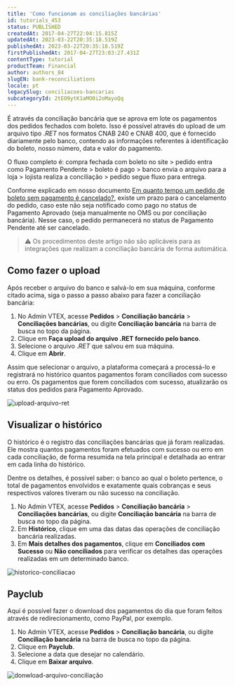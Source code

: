 ```yaml
---
title: 'Como funcionam as conciliações bancárias'
id: tutorials_453
status: PUBLISHED
createdAt: 2017-04-27T22:04:15.815Z
updatedAt: 2023-03-22T20:35:18.519Z
publishedAt: 2023-03-22T20:35:18.519Z
firstPublishedAt: 2017-04-27T23:03:27.431Z
contentType: tutorial
productTeam: Financial
author: authors_84
slugEN: bank-reconciliations
locale: pt
legacySlug: conciliacoes-bancarias
subcategoryId: 2tEO9ytK1aMO0i2oMayoQq
---
```


É através da conciliação bancária que se aprova em lote os pagamentos dos pedidos fechados com boleto. Isso é possível através do upload de um arquivo tipo ._RET_ nos formatos CNAB 240 e CNAB 400, que é fornecido diariamente pelo banco, contendo as informações referentes à identificação do boleto, nosso número, data e valor do pagamento.

O fluxo completo é: compra fechada com boleto no site &gt; pedido entra como Pagamento Pendente &gt; boleto é pago &gt; banco envia o arquivo para a loja &gt; lojista realiza a conciliação &gt; pedido segue fluxo para entrega.

Conforme explicado em nosso documento [Em quanto tempo um pedido de boleto sem pagamento é cancelado?](/faq/em-quanto-tempo-um-pedido-de-boleto-sem-pagamento-e-cancelado/), existe um prazo para o cancelamento do pedido, caso este não seja notificado como pago no status de Pagamento Aprovado (seja manualmente no OMS ou por conciliação bancária). Nesse caso, o pedido permanecerá no status de Pagamento Pendente até ser cancelado.

>⚠️ Os procedimentos deste artigo não são aplicáveis para as integrações que realizam a conciliação bancária de forma automática.

## Como fazer o upload

Após receber o arquivo do banco e salvá-lo em sua máquina, conforme citado acima, siga o passo a passo abaixo para fazer a conciliação bancária:

1. No Admin VTEX, acesse **Pedidos** > **Conciliação bancária** > **Conciliações bancárias**, ou digite **Conciliação bancária** na barra de busca no topo da página.
2. Clique em **Faça upload do arquivo .RET fornecido pelo banco**.
3. Selecione o arquivo ._RET_ que salvou em sua máquina.
4. Clique em **Abrir**.

Assim que selecionar o arquivo, a plataforma começará a processá-lo e registrará no histórico quantos pagamentos foram conciliados com sucesso ou erro. Os pagamentos que forem conciliados com sucesso, atualizarão os status dos pedidos para Pagamento Aprovado.

![upload-arquivo-ret](//images.ctfassets.net/alneenqid6w5/3KDKXLTwzYy1W9PNKGfIyT/73a25815cf3bd17cb7c92f6f01407f7e/uploadret.JPG)

## Visualizar o histórico

O histórico é o registro das conciliações bancárias que já foram realizadas. Ele mostra quantos pagamentos foram efetuados com sucesso ou erro em cada conciliação, de forma resumida na tela principal e detalhada ao entrar em cada linha do histórico.

Dentre os detalhes, é possível saber: o banco ao qual o boleto pertence, o total de pagamentos envolvidos e exatamente quais cobranças e seus respectivos valores tiveram ou não sucesso na conciliação. 

1. No Admin VTEX, acesse **Pedidos** > **Conciliação bancária** > **Conciliações bancárias**, ou digite **Conciliação bancária** na barra de busca no topo da página.
2. Em **Histórico**, clique em uma das datas das operações de conciliação bancária realizadas.
3. Em **Mais detalhes dos pagamentos**, clique em **Conciliados com Sucesso** ou **Não conciliados** para verificar os detalhes das operações realizadas em um determinado banco. 

![historico-conciliacao](//images.ctfassets.net/alneenqid6w5/7K6sF9KZlBA00tbSp4q0pC/f349ccb45ed613af59dca2de908fa01a/historico_conciliacao.jpg)

## Payclub

Aqui é possível fazer o download dos pagamentos do dia que foram feitos através de redirecionamento, como PayPal, por exemplo.

1. No Admin VTEX, acesse **Pedidos** > **Conciliação bancária**, ou digite **Conciliação bancária** na barra de busca no topo da página.
2. Clique em **Payclub**.
3. Selecione a data que desejar no calendário.
4. Clique em **Baixar arquivo**.

![donwload-arquivo-conciliação](//images.ctfassets.net/alneenqid6w5/78K7wW5QAaA0tVCJTBwpDH/61af99bfe4978eea981dfe694308f8f4/Download_Concilia____o.JPG)
